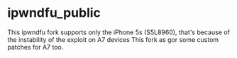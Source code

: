 # ipwndfu_public
This ipwndfu fork supports only the iPhone 5s (S5L8960), that's because of the instability of the exploit on A7 devices
This fork as gor some custom patches for A7 too.
